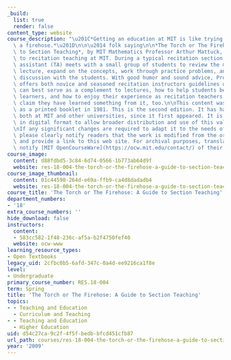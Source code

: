```yaml
---
_build:
  list: true
  render: false
content_type: website
course_description: "\u201C*Getting an education at MIT is like trying to drink from\
  \ a firehose.*\u201D\n\n\u2014 folk saying\n\n*The Torch or The Firehose: A Guide\
  \ to Section Teaching*, by MIT Mathematics Professor Arthur Mattuck, is a guide\
  \ to recitation teaching at MIT. During a typical recitation section, a teaching\
  \ assistant (TA) meets with a small group of students to review the most recent\
  \ lecture, expand on the concepts, work through practice problems, and conduct a\
  \ discussion with the students. With good humor and sound advice, Professor Mattuck\
  \ offers both novice and seasoned recitation instructors guidelines on how sections\
  \ can best serve as a complement to lectures, how to help students become better\
  \ learners, and how to enjoy their experience as recitation teachers. Lecturers\
  \ claim they have learned something from it, too.\n\nThis content was first published\
  \ as a printed booklet in 1981. This is the second edition. It has had a wide distribution,\
  \ both at MIT and other universities, since it first appeared. It is finally available\
  \ in digital format to allow broader distribution and use of this valuable material.\n\
  \nIf any significant changes are required to adapt it to the needs of another institution,\
  \ please clearly notify readers that the work is modified from the orginal version\
  \ and provide a link to this web site. For archival purposes, translators should\
  \ notify [MIT OpenCourseWare](https://ocw.mit.edu/contact/) of their version."
course_image:
  content: d88fdbd5-3c84-6d74-0566-1b773ab64d9f
  website: res-18-004-the-torch-or-the-firehose-a-guide-to-section-teaching-spring-2009
course_image_thumbnail:
  content: 01c44590-264d-e69a-ffb9-ca4d8dadadb4
  website: res-18-004-the-torch-or-the-firehose-a-guide-to-section-teaching-spring-2009
course_title: 'The Torch or The Firehose: A Guide to Section Teaching'
department_numbers:
- '18'
extra_course_numbers: ''
hide_download: false
instructors:
  content:
  - 583cc582-1f48-236c-af5a-b2f4750fef40
  website: ocw-www
learning_resource_types:
- Open Textbooks
legacy_uid: 2cfbc0b5-6afd-347c-0a4d-ee9216ca1f8e
level:
- Undergraduate
primary_course_number: RES.18-004
term: Spring
title: 'The Torch or The Firehose: A Guide to Section Teaching'
topics:
- - Teaching and Education
  - Curriculum and Teaching
- - Teaching and Education
  - Higher Education
uid: d54c27ca-9c2f-4f5f-bedb-bfcd451cfb87
url_path: courses/res-18-004-the-torch-or-the-firehose-a-guide-to-section-teaching-spring-2009
year: '2009'
---
```

